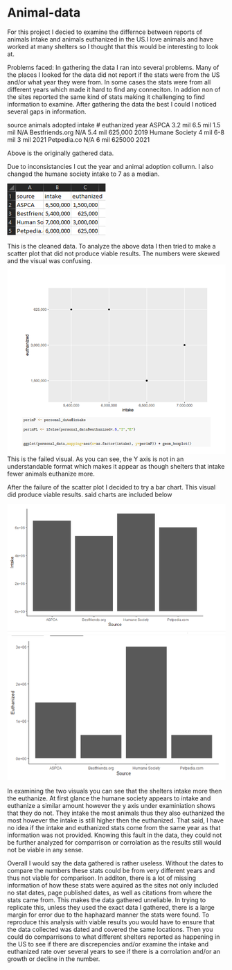 # Animal-data
For this project I decied to examine the differnce between reports of animals intake and animals euthanized in the US.I love animals and have worked at many shelters so I thought that this would be interesting to look at. 

Problems faced: 
In gathering the data I ran into several problems. Many of the places I looked for the data did not report if the stats were from the US and/or what year they were from. In some cases the stats were from all different years which made it hard to find any conneciton. In addion non of the sites reported the same kind of stats making it challenging to find information to examine. After gathering the data the best I could I noticed several gaps in information. 

source	           animals adopted	    intake	          # euthanized	       year
ASPCA	              3.2 mil       	    6.5 mil         	1.5 mil            	N/A
Bestfriends.org	    N/A	               5.4 mil	          625,000	            2019
Humane Society	    4 mil	              6-8 mil          	3 mil	              2021
Petpedia.co		       N/A                6 mil	            625000	            2021


Above is the originally gathered data.

Due to inconsistancies I cut the year  and animal adoption collumn. I also changed the humane society intake to 7 as a median. 

![Cleaned data](https://github.com/D-Sublett/Animal-data/blob/main/Capture3.PNG)

This is the cleaned data. To analyze the above data I then tried to make a scatter plot that did not produce viable results. The numbers were skewed and the visual was confusing.
![Failed graph](https://raw.githubusercontent.com/D-Sublett/Animal-data/main/Capture.PNG)
This is the failed visual. As you can see, the Y axis is not in an understandable format which makes it appear as though shelters that intake fewer animals euthanize more.

After the failure of the scatter plot I decided to try a bar chart. This visual did produce viable results. said charts are included below

![Intake](https://github.com/D-Sublett/Animal-data/blob/main/intake.PNG)
![Euthanized](https://github.com/D-Sublett/Animal-data/blob/main/Euthanized.png)

In examining the two visuals you can see that the shelters intake more then the euthanize. At first glance the humane society appears to intake and euthanize a similar amount however the y axis under examiniation shows that they do not. They intake the most animals thus they also euthanized the most however the intake is still higher then the euthanized. That said, I have no idea if the intake and euthanized stats come from the same year as that information was not provided. Knowing this fault in the data, they could not be further analyzed for comparrison or corrolation as the results still would not be viable in any sense. 

Overall I would say the data gathered is rather useless. Without the dates to compare the numbers these stats could be from very different years and thus not viable for comparison. In additon, there is a lot of missing information of how these stats were aquired as the sites not only included no stat dates, page published dates, as well as citations from where the stats came from. This makes the data gathered unreliable. In trying to replicate this, unless they used the exact data I gathered, there is a large margin for error due to the haphazard manner the stats were found. To reproduce this analysis with viable results you would have to ensure that the data collected was dated and covered the same locations. Then you could do comparrisons to what different shelters reported as happening in the US to see if there are discrepencies and/or examine the intake and euthanized rate over several years to see if there is a corrolation and/or an growth or decline in the number.



